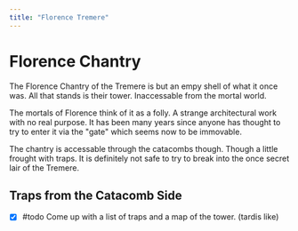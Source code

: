 ```yaml
---
title: "Florence Tremere"
---
```


# Florence Chantry
The Florence Chantry of the Tremere is but an empy shell of what it once was. All that stands is their tower. Inaccessable from the mortal world. 

The mortals of Florence think of it as a folly. A strange architectural work with no real purpose. It has been many years since anyone has thought to try to enter it via the "gate" which seems now to be immovable.

The chantry is accessable through the catacombs though. Though a little frought with traps. It is definitely not safe to try to break into the once secret lair of the Tremere.

## Traps from the Catacomb Side
- [x] #todo Come up with a list of traps and a map of the tower. (tardis like)